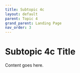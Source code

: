 ```yaml
---
title: Subtopic 4c
layout: default
parent: Topic 4
grand_parent: Landing Page
nav_order: 3
---
```


# Subtopic 4c Title

Content goes here.